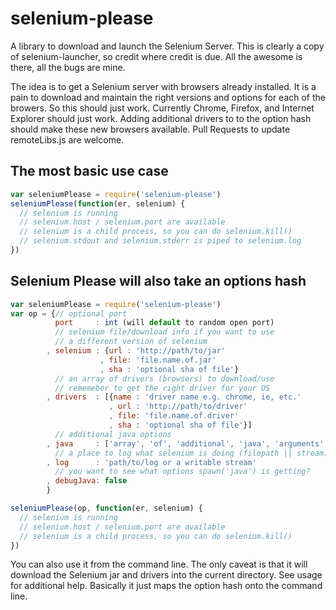 selenium-please
=================

A library to download and launch the Selenium Server.
This is clearly a copy of selenium-launcher, so credit where credit is due.
All the awesome is there, all the bugs are mine.

The idea is to get a Selenium server with browsers already installed.  It is a pain to download and maintain the right versions and options for each of the browers.  So this should just work.  Currently Chrome, Firefox, and Internet Explorer should just work.  Adding additional drivers to to the option hash should make these new browsers available.  Pull Requests to update remoteLibs.js are welcome.

The most basic use case
---

```javascript
var seleniumPlease = require('selenium-please')
seleniumPlease(function(er, selenium) {
  // selenium is running
  // selenium.host / selenium.port are available
  // selenium is a child process, so you can do selenium.kill()
  // selenium.stdout and selenium.stderr is piped to selenium.log
})
```

Selenium Please will also take an options hash
---

```javascript
var seleniumPlease = require('selenium-please')
var op = {// optional port
          port     : int (will default to random open port)
          // selenium file/download info if you want to use
          // a different version of selenium
        , selenium : {url : 'http://path/to/jar'
                    , file: 'file.name.of.jar'
                    , sha : 'optional sha of file'}
          // an array of drivers (browsers) to download/use
          // rememeber to get the right driver for your OS
        , drivers  : [{name : 'driver name e.g. chrome, ie, etc.'
                      , url : 'http://path/to/driver'
                      , file: 'file.name.of.driver'
                      , sha : 'optional sha of file'}]
          // additional java options
        , java     : ['array', 'of', 'additional', 'java', 'arguments', 'e.g. -Xmx 2G']
          // a place to log what selenium is doing (filepath || stream)
        , log      : 'path/to/log or a writable stream'
          // you want to see what options spawn('java') is getting?
        , debugJava: false
        }

seleniumPlease(op, function(er, selenium) {
  // selenium is running
  // selenium.host / selenium.port are available
  // selenium is a child process, so you can do selenium.kill()
})
```

You can also use it from the command line.  The only caveat is that it will download the Selenium jar and drivers into the current directory.  See usage for additional help.  Basically it just maps the option hash onto the command line.